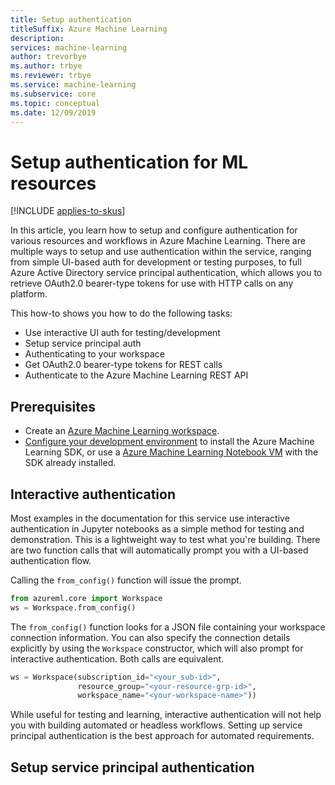 ```yaml
---
title: Setup authentication
titleSuffix: Azure Machine Learning
description: 
services: machine-learning
author: trevorbye
ms.author: trbye
ms.reviewer: trbye
ms.service: machine-learning
ms.subservice: core
ms.topic: conceptual
ms.date: 12/09/2019
---
```


# Setup authentication for ML resources
[!INCLUDE [applies-to-skus](../../../includes/aml-applies-to-basic-enterprise-sku.md)]

In this article, you learn how to setup and configure authentication for various resources and workflows in Azure Machine Learning. There are multiple ways to setup and use authentication within the service, ranging from simple UI-based auth for development or testing purposes, to full Azure Active Directory service principal authentication, which allows you to retrieve OAuth2.0 bearer-type tokens for use with HTTP calls on any platform.

This how-to shows you how to do the following tasks:

* Use interactive UI auth for testing/development
* Setup service principal auth
* Authenticating to your workspace
* Get OAuth2.0 bearer-type tokens for REST calls
* Authenticate to the Azure Machine Learning REST API

## Prerequisites

* Create an [Azure Machine Learning workspace](how-to-manage-workspace.md).
* [Configure your development environment](how-to-configure-environment.md) to install the Azure Machine Learning SDK, or use a [Azure Machine Learning Notebook VM](concept-azure-machine-learning-architecture.md#compute-instance) with the SDK already installed.

## Interactive authentication

Most examples in the documentation for this service use interactive authentication in Jupyter notebooks as a simple method for testing and demonstration. This is a lightweight way to test what you're building. There are two function calls that will automatically prompt you with a UI-based authentication flow.

Calling the `from_config()` function will issue the prompt.

```python
from azureml.core import Workspace
ws = Workspace.from_config()
```

The `from_config()` function looks for a JSON file containing your workspace connection information. You can also specify the connection details explicitly by using the `Workspace` constructor, which will also prompt for interactive authentication. Both calls are equivalent.

```python
ws = Workspace(subscription_id="<your_sub-id>",
               resource_group="<your-resource-grp-id>",
               workspace_name="<your-workspace-name>"))
```

While useful for testing and learning, interactive authentication will not help you with building automated or headless workflows. Setting up service principal authentication is the best approach for automated requirements.

## Setup service principal authentication


